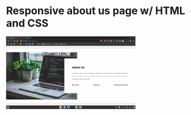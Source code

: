 # Responsive about us page w/ HTML and CSS

<img src="screenshots/p1.png" alt="screenshot" width="70%"/>